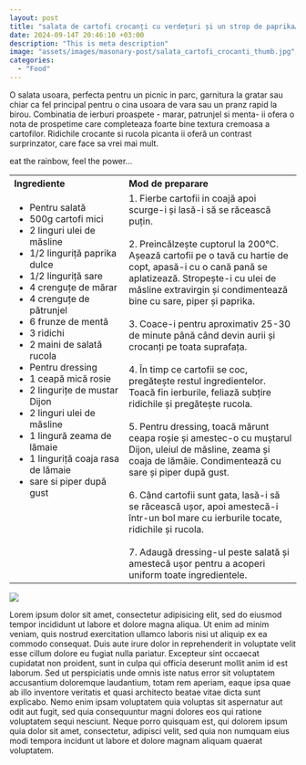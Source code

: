 ```yaml
---
layout: post
title: "salata de cartofi crocanți cu verdețuri și un strop de paprika…"
date: 2024-09-14T 20:46:10 +03:00
description: "This is meta description"
image: "assets/images/masonary-post/salata_cartofi_crocanti_thumb.jpg"
categories: 
  - "Food"
---
```


O salata usoara, perfecta pentru un picnic in parc, garnitura la gratar sau chiar ca fel principal pentru o cina usoara de vara sau un pranz rapid la birou. Combinatia de ierburi proaspete - marar, patrunjel si menta- ii ofera o nota de prospetime care completeaza foarte bine textura cremoasa a cartofilor. Ridichile crocante si rucola picanta ii oferă un contrast surprinzator, care face sa vrei mai mult.

eat the rainbow, feel the power…

<table style="width: 100%; border-collapse: collapse;">
  <tr>
    <th style="text-align: left;width: 40%;vertical-align: top;">Ingrediente</th>
    <th style="text-align: left;width: 60%;vertical-align: top;">Mod de preparare</th>
  </tr>
  <tr>
    <td style="text-align: left;width: 40%;vertical-align: top;">
      <ul>
        <li>Pentru salată</li>
        <li>500g cartofi mici</li>
        <li>2 linguri ulei de măsline</li>
        <li>1/2 linguriță paprika dulce</li>
        <li>1/2 linguriță sare</li>
        <li>4 crenguțe de mărar</li>
        <li>4 crenguțe de pătrunjel</li>
        <li>6 frunze de mentă</li>
        <li>3 ridichi</li>
        <li>2 maini de salată rucola</li>
        <li>Pentru dressing</li>
        <li>1 ceapă mică rosie</li>
        <li>2 lingurițe de mustar Dijon</li>
        <li>2 linguri ulei de măsline</li>
        <li>1 lingură zeama de lămaie</li>
        <li>1 linguriță coaja rasa de lămaie</li>
        <li>sare si piper după gust</li>
      </ul>
    </td>
    <td style="text-align: left;width: 60%;vertical-align: top;">
      1. Fierbe cartofii in coajă apoi scurge-i și lasă-i să se răcească puțin. <br><br>
      2. Preincălzește cuptorul la 200°C. Așează cartofii pe o tavă cu hartie de copt, apasă-i cu o cană pană se aplatizează. Stropește-i cu ulei de măsline extravirgin și condimentează bine cu sare, piper și paprika. <br><br>
      3. Coace-i pentru aproximativ 25-30 de minute până când devin aurii și crocanți pe toata suprafața. <br><br>
      4. În timp ce cartofii se coc, pregătește restul ingredientelor. Toacă fin ierburile, feliază subțire ridichile și pregătește rucola. <br><br>
    5. Pentru dressing, toacă mărunt ceapa roșie și amestec-o cu muștarul Dijon, uleiul de măsline,  zeama și coaja de lămâie. Condimentează cu sare și piper după gust. <br><br>
    6. Când cartofii sunt gata, lasă-i să se răcească ușor, apoi amestecă-i într-un bol mare cu ierburile tocate, ridichile și rucola. <br><br>
      7. Adaugă dressing-ul peste salată și amestecă ușor pentru a acoperi uniform toate ingredientele.
    </td>
  </tr>
</table>

![]({{site.baseurl}}/assets/images/post-img.jpg)

Lorem ipsum dolor sit amet, consectetur adipisicing elit, sed do eiusmod tempor incididunt ut labore et
dolore magna aliqua. Ut enim ad minim veniam, quis nostrud exercitation ullamco laboris nisi ut aliquip ex
ea commodo consequat. Duis aute irure dolor in reprehenderit in voluptate velit esse cillum dolore eu fugiat
nulla pariatur. Excepteur sint occaecat cupidatat non proident, sunt in culpa qui officia deserunt mollit
anim id est laborum. Sed ut perspiciatis unde omnis iste natus error sit voluptatem accusantium doloremque
laudantium, totam rem aperiam, eaque ipsa quae ab illo inventore veritatis et quasi architecto beatae vitae
dicta sunt explicabo. Nemo enim ipsam voluptatem quia voluptas sit aspernatur aut odit aut fugit, sed quia
consequuntur magni dolores eos qui ratione voluptatem sequi nesciunt. Neque porro quisquam est, qui dolorem
ipsum quia dolor sit amet, consectetur, adipisci velit, sed quia non numquam eius modi tempora incidunt ut
labore et dolore magnam aliquam quaerat voluptatem.
